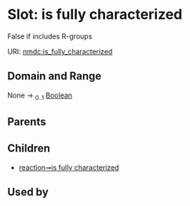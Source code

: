 
# Slot: is fully characterized


False if includes R-groups

URI: [nmdc:is_fully_characterized](https://microbiomedata/meta/is_fully_characterized)


## Domain and Range

None &#8594;  <sub>0..1</sub> [Boolean](types/Boolean.md)

## Parents


## Children

 *  [reaction➞is fully characterized](reaction_is_fully_characterized.md)

## Used by

